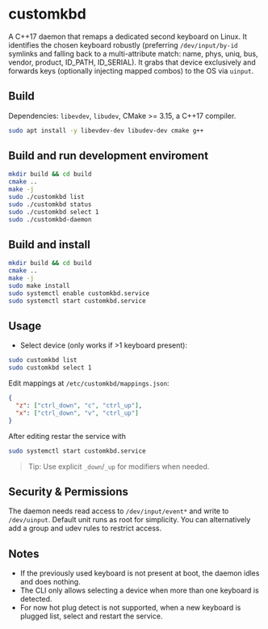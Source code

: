 # customkbd

A C++17 daemon that remaps a dedicated second keyboard on Linux. It identifies the chosen keyboard robustly (preferring `/dev/input/by-id` symlinks and falling back to a multi-attribute match: name, phys, uniq, bus, vendor, product, ID_PATH, ID_SERIAL). It grabs that device exclusively and forwards keys (optionally injecting mapped combos) to the OS via `uinput`.

## Build

Dependencies: `libevdev`, `libudev`, CMake >= 3.15, a C++17 compiler.

```bash
sudo apt install -y libevdev-dev libudev-dev cmake g++
```

## Build and run development enviroment

```bash
mkdir build && cd build
cmake ..
make -j
sudo ./customkbd list
sudo ./customkbd status
sudo ./customkbd select 1
sudo ./customkbd-daemon
```

## Build and install

```bash
mkdir build && cd build
cmake ..
make -j
sudo make install
sudo systemctl enable customkbd.service
sudo systemctl start customkbd.service
```

## Usage

- Select device (only works if >1 keyboard present):

```bash
sudo customkbd list
sudo customkbd select 1
```

Edit mappings at `/etc/customkbd/mappings.json`:

```json
{
  "z": ["ctrl_down", "c", "ctrl_up"],
  "x": ["ctrl_down", "v", "ctrl_up"]
}
```

After editing restar the service with

```bash
sudo systemctl start customkbd.service
```

> Tip: Use explicit `_down`/`_up` for modifiers when needed.

## Security & Permissions

The daemon needs read access to `/dev/input/event*` and write to `/dev/uinput`. Default unit runs as root for simplicity. You can alternatively add a group and udev rules to restrict access.

## Notes

- If the previously used keyboard is not present at boot, the daemon idles and does nothing.
- The CLI only allows selecting a device when more than one keyboard is detected.
- For now hot plug detect is not supported, when a new keyboard is plugged list, select and restart the service.
